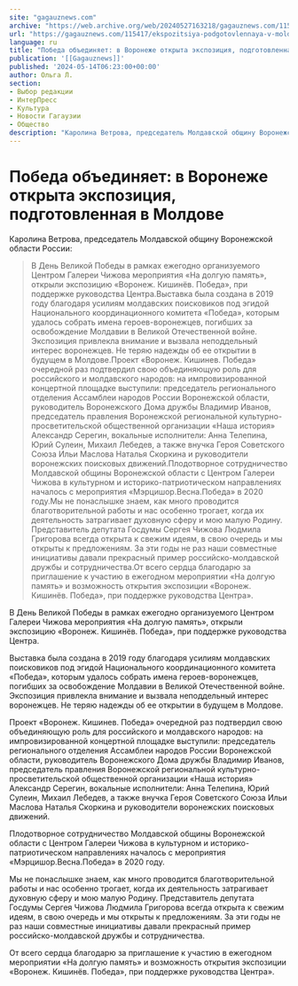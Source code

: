 ```yaml
---
site: "gagauznews.com"
archive: "https://web.archive.org/web/20240527163218/gagauznews.com/115417/ekspozitsiya-podgotovlennaya-v-moldove-otkrylas-v-voronezhe-v-den-pobedy.html"
url: "https://gagauznews.com/115417/ekspozitsiya-podgotovlennaya-v-moldove-otkrylas-v-voronezhe-v-den-pobedy.html"
language: ru
title: "Победа объединяет: в Воронеже открыта экспозиция, подготовленная в Молдове"
publication: '[[Gagauznews]]'
published: '2024-05-14T06:23:00+00:00'
author: Ольга Л.
section:
- Выбор редакции
- ИнтерПресс
- Культура
- Новости Гагаузии
- Общество
description: "Каролина Ветрова, председатель Молдавской общину Воронежской области России: В День Великой Победы в рамках ежегодно организуемого Центром Галереи Чижова мероприятия «На долгую память», открыли экспозицию «Воронеж. Кишинёв. Победа», при поддержке руководства Центра. Выставка была создана в 2019 году благодаря усилиям молдавских поисковиков под эгидой Национального координационного комитета «Победа», которым удалось собрать имена героев-воронежцев, погибших за освобождение Молдавии в Великой Отечественной войне. Экспозиция привлекла внимание и вызвала неподдельный интерес воронежцев. Не теряю надежды об ее открытии в будущем в Молдове. Проект «Воронеж. Кишинев. Победа» очередной раз подтвердил свою объединяющую роль для российского и молдавского народов: на импровизированной концертной площадке выступили: председатель […]"
---
```


# Победа объединяет: в Воронеже открыта экспозиция, подготовленная в Молдове

Каролина Ветрова, председатель Молдавской общину Воронежской области России:

> В День Великой Победы в рамках ежегодно организуемого Центром Галереи Чижова мероприятия «На долгую память», открыли экспозицию «Воронеж. Кишинёв. Победа», при поддержке руководства Центра.Выставка была создана в 2019 году благодаря усилиям молдавских поисковиков под эгидой Национального координационного комитета «Победа», которым удалось собрать имена героев-воронежцев, погибших за освобождение Молдавии в Великой Отечественной войне. Экспозиция привлекла внимание и вызвала неподдельный интерес воронежцев. Не теряю надежды об ее открытии в будущем в Молдове.Проект «Воронеж. Кишинев. Победа» очередной раз подтвердил свою объединяющую роль для российского и молдавского народов: на импровизированной концертной площадке выступили: председатель регионального отделения Ассамблеи народов России Воронежской области, руководитель Воронежского Дома дружбы Владимир Иванов, председатель правления Воронежской региональной культурно-просветительской общественной организации «Наша история» Александр Серегин, вокальные исполнители: Анна Телепина, Юрий Сулеин, Михаил Лебедев, а также внучка Героя Советского Союза Ильи Маслова Наталья Скоркина и руководители воронежских поисковых движений.Плодотворное сотрудничество Молдавской общины Воронежской области с Центром Галереи Чижова в культурном и историко-патриотическом направлениях началось с мероприятия «Мэрцишор.Весна.Победа» в 2020 году.Мы не понаслышке знаем, как много проводится благотворительной работы и нас особенно трогает, когда их деятельность затрагивает духовную сферу и мою малую Родину. Представитель депутата Госдумы Сергея Чижова Людмила Григорова всегда открыта к свежим идеям, в свою очередь и мы открыты к предложениям. За эти годы не раз наши совместные инициативы давали прекрасный пример российско-молдавской дружбы и сотрудничества.От всего сердца благодарю за приглашение к участию в ежегодном мероприятии «На долгую память» и возможность открытия экспозиции «Воронеж. Кишинёв. Победа», при поддержке руководства Центра».

В День Великой Победы в рамках ежегодно организуемого Центром Галереи Чижова мероприятия «На долгую память», открыли экспозицию «Воронеж. Кишинёв. Победа», при поддержке руководства Центра.

Выставка была создана в 2019 году благодаря усилиям молдавских поисковиков под эгидой Национального координационного комитета «Победа», которым удалось собрать имена героев-воронежцев, погибших за освобождение Молдавии в Великой Отечественной войне. Экспозиция привлекла внимание и вызвала неподдельный интерес воронежцев. Не теряю надежды об ее открытии в будущем в Молдове.

Проект «Воронеж. Кишинев. Победа» очередной раз подтвердил свою объединяющую роль для российского и молдавского народов: на импровизированной концертной площадке выступили: председатель регионального отделения Ассамблеи народов России Воронежской области, руководитель Воронежского Дома дружбы Владимир Иванов, председатель правления Воронежской региональной культурно-просветительской общественной организации «Наша история» Александр Серегин, вокальные исполнители: Анна Телепина, Юрий Сулеин, Михаил Лебедев, а также внучка Героя Советского Союза Ильи Маслова Наталья Скоркина и руководители воронежских поисковых движений.

Плодотворное сотрудничество Молдавской общины Воронежской области с Центром Галереи Чижова в культурном и историко-патриотическом направлениях началось с мероприятия «Мэрцишор.Весна.Победа» в 2020 году.

Мы не понаслышке знаем, как много проводится благотворительной работы и нас особенно трогает, когда их деятельность затрагивает духовную сферу и мою малую Родину. Представитель депутата Госдумы Сергея Чижова Людмила Григорова всегда открыта к свежим идеям, в свою очередь и мы открыты к предложениям. За эти годы не раз наши совместные инициативы давали прекрасный пример российско-молдавской дружбы и сотрудничества.

От всего сердца благодарю за приглашение к участию в ежегодном мероприятии «На долгую память» и возможность открытия экспозиции «Воронеж. Кишинёв. Победа», при поддержке руководства Центра».